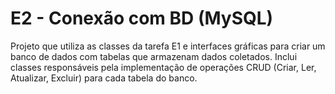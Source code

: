 # E2 - Conexão com BD (MySQL)
Projeto que utiliza as classes da tarefa E1 e interfaces gráficas para criar um banco de dados com tabelas que armazenam dados coletados. Inclui classes responsáveis pela implementação de operações CRUD (Criar, Ler, Atualizar, Excluir) para cada tabela do banco.
